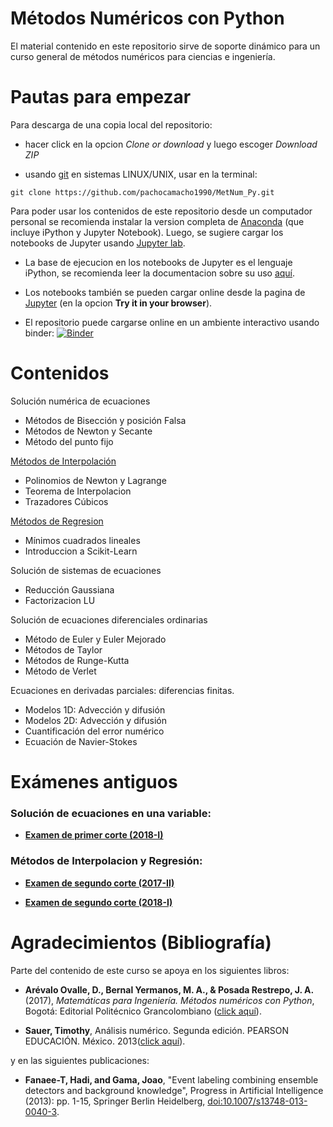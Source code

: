 # Métodos Numéricos con Python
El material contenido en este repositorio sirve de soporte dinámico para un curso general de métodos numéricos para ciencias e ingeniería. 

# Pautas para empezar

Para descarga de una copia local del repositorio: 

* hacer click en la opcion _Clone or download_ y luego escoger _Download ZIP_ 

* usando [git](https://git-scm.com/book/en/v2/Getting-Started-Installing-Git) en sistemas LINUX/UNIX, usar en la terminal:
```
git clone https://github.com/pachocamacho1990/MetNum_Py.git
```
Para poder usar los contenidos de este repositorio desde un computador personal se recomienda instalar la version completa de [Anaconda](https://conda.io/docs/user-guide/install/index.html) (que incluye iPython y Jupyter Notebook). Luego, se sugiere cargar los notebooks de Jupyter usando [Jupyter lab](http://jupyterlab.readthedocs.io/en/stable/getting_started/installation.html). 

* La base de ejecucion en los notebooks de Jupyter es el lenguaje iPython, se recomienda leer la documentacion sobre su uso [aquí](http://ipython.org/documentation.html).

* Los notebooks también se pueden cargar online desde la pagina de [Jupyter](http://jupyter.org) (en la opcion **Try it in your browser**). 

* El repositorio puede cargarse online en un ambiente interactivo usando binder: [![Binder](https://mybinder.org/badge.svg)](https://mybinder.org/v2/gh/pachocamacho1990/MetNum_Py/master)

# Contenidos

Solución numérica de ecuaciones

* Métodos de Bisección y posición Falsa
* Métodos de Newton y Secante
* Método del punto fijo

[Métodos de Interpolación](https://github.com/pachocamacho1990/MetNum_Py/tree/master/Interpolacion)

* Polinomios de Newton y Lagrange
* Teorema de Interpolacion
* Trazadores Cúbicos

[Métodos de Regresion](https://github.com/pachocamacho1990/MetNum_Py/tree/master/Regresion)

* Mínimos cuadrados lineales
* Introduccion a Scikit-Learn
    
Solución de sistemas de ecuaciones

* Reducción Gaussiana
* Factorizacion LU

Solución de ecuaciones diferenciales ordinarias

* Método de Euler y Euler Mejorado
* Métodos de Taylor
* Métodos de Runge-Kutta
* Método de Verlet

Ecuaciones en derivadas parciales: diferencias finitas.

* Modelos 1D: Advección y difusión
* Modelos 2D: Advección y difusión
* Cuantificación del error numérico
* Ecuación de Navier-Stokes

# Exámenes antiguos

### Solución de ecuaciones en una variable:
* [**Examen de primer corte (2018-I)**](https://github.com/pachocamacho1990/MetNum_Py/blob/master/Examen_1/sol_1erParcial-2018-1.ipynb) 

### Métodos de Interpolacion y Regresión:
* [**Examen de segundo corte (2017-II)**](https://github.com/pachocamacho1990/MetNum_Py/blob/master/Examen_2/sol_2doParcial-2017-II.ipynb)

* [**Examen de segundo corte (2018-I)**](https://github.com/pachocamacho1990/MetNum_Py/blob/master/Examen_2/sol_2doParcial-2018-I.ipynb)

# Agradecimientos (Bibliografía)
Parte del contenido de este curso se apoya en los siguientes libros: 

* **Arévalo Ovalle, D., Bernal Yermanos, M. A., & Posada Restrepo, J. A.** (2017), *Matemáticas para Ingeniería. Métodos numéricos con Python*, Bogotá: Editorial Politécnico Grancolombiano ([click aquí](http://editorial.poligran.edu.co/matematicas-para-ingenieria-metodos-numericos-con-python.html#.WtFfwyOZPOQ)). 

* **Sauer, Timothy**, Análisis numérico. Segunda edición. PEARSON EDUCACIÓN. México. 2013([click aquí](http://recursosmcc.pearsonenespanol.com/sauer/)).

y en las siguientes publicaciones:

* **Fanaee-T, Hadi, and Gama, Joao**, "Event labeling combining ensemble detectors and background knowledge", Progress in Artificial Intelligence (2013): pp. 1-15, Springer Berlin Heidelberg, [doi:10.1007/s13748-013-0040-3](http://dx.doi.org/10.1007/s13748-013-0040-3).
